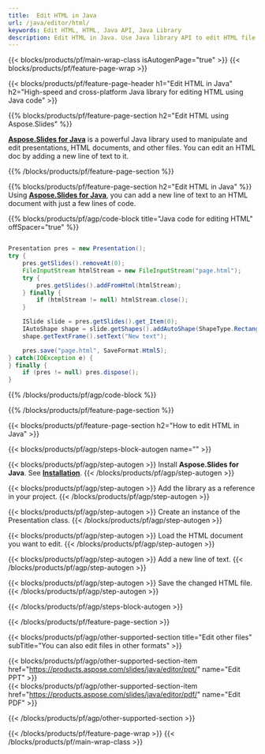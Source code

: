 ```yaml
---
title:  Edit HTML in Java
url: /java/editor/html/
keywords: Edit HTML, HTML, Java API, Java Library
description: Edit HTML in Java. Use Java library API to edit HTML file
---
```


{{< blocks/products/pf/main-wrap-class isAutogenPage="true" >}}
{{< blocks/products/pf/feature-page-wrap >}}

{{< blocks/products/pf/feature-page-header h1="Edit HTML in Java" h2="High-speed and cross-platform Java library for editing HTML using Java code" >}}

{{% blocks/products/pf/feature-page-section h2="Edit HTML using Aspose.Slides" %}}

[**Aspose.Slides for Java**](https://products.aspose.com/slides/java/) is a powerful Java library used to manipulate and edit presentations, HTML documents, and other files. You can edit an HTML doc by adding a new line of text to it. 

{{% /blocks/products/pf/feature-page-section %}}




{{% blocks/products/pf/feature-page-section  h2="Edit HTML in Java" %}}
Using [**Aspose.Slides for Java**](https://products.aspose.com/slides/java/), you can add a new line of text to an HTML document with just a few lines of code.

{{% blocks/products/pf/agp/code-block title="Java code for editing HTML" offSpacer="true" %}}
```java

Presentation pres = new Presentation();
try {
    pres.getSlides().removeAt(0);
    FileInputStream htmlStream = new FileInputStream("page.html");
    try {
        pres.getSlides().addFromHtml(htmlStream);
    } finally {
        if (htmlStream != null) htmlStream.close();
    }

    ISlide slide = pres.getSlides().get_Item(0);
    IAutoShape shape = slide.getShapes().addAutoShape(ShapeType.Rectangle, 10, 10, 100, 50);
    shape.getTextFrame().setText("New text");

    pres.save("page.html", SaveFormat.Html5);
} catch(IOException e) {
} finally {
    if (pres != null) pres.dispose();
}
```
{{% /blocks/products/pf/agp/code-block %}}

{{% /blocks/products/pf/feature-page-section %}}




{{< blocks/products/pf/feature-page-section  h2="How to edit HTML in Java" >}}


{{< blocks/products/pf/agp/steps-block-autogen name="" >}}


{{< blocks/products/pf/agp/step-autogen >}}
Install **Aspose.Slides for Java**. See [**Installation**](https://docs.aspose.com/slides/java/installation/).
{{< /blocks/products/pf/agp/step-autogen >}}

{{< blocks/products/pf/agp/step-autogen >}}
Add the library as a reference in your project.
{{< /blocks/products/pf/agp/step-autogen >}}

{{< blocks/products/pf/agp/step-autogen >}}
Create an instance of the Presentation class.
{{< /blocks/products/pf/agp/step-autogen >}}

{{< blocks/products/pf/agp/step-autogen >}}
Load the HTML document you want to edit.
{{< /blocks/products/pf/agp/step-autogen >}}

{{< blocks/products/pf/agp/step-autogen >}}
Add a new line of text.
{{< /blocks/products/pf/agp/step-autogen >}}

{{< blocks/products/pf/agp/step-autogen >}}
Save the changed HTML file.
{{< /blocks/products/pf/agp/step-autogen >}}


{{< /blocks/products/pf/agp/steps-block-autogen >}}


{{< /blocks/products/pf/feature-page-section >}}




{{< blocks/products/pf/agp/other-supported-section title="Edit other files" subTitle="You can also edit files in other formats" >}}

{{< blocks/products/pf/agp/other-supported-section-item href="https://products.aspose.com/slides/java/editor/ppt/" name="Edit PPT" >}}    
{{< blocks/products/pf/agp/other-supported-section-item href="https://products.aspose.com/slides/java/editor/pdf/" name="Edit PDF" >}}  



{{< /blocks/products/pf/agp/other-supported-section >}}

{{< /blocks/products/pf/feature-page-wrap >}}
{{< /blocks/products/pf/main-wrap-class >}}